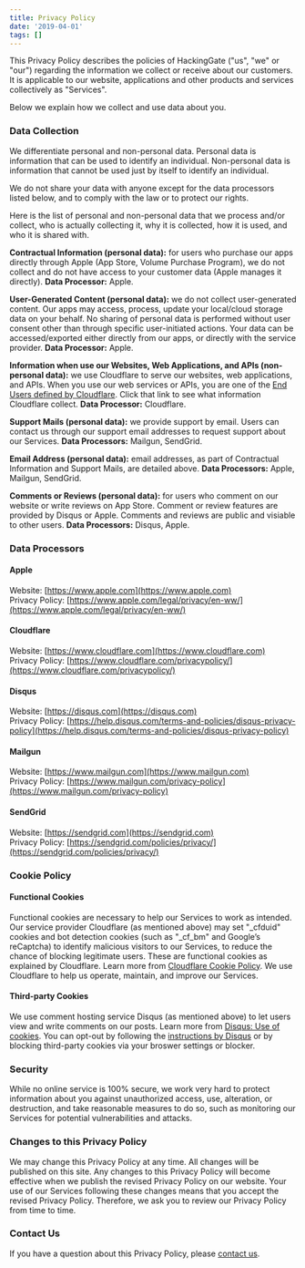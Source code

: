 ```yaml
---
title: Privacy Policy
date: '2019-04-01'
tags: []
---
```


This Privacy Policy describes the policies of HackingGate ("us", "we" or "our") regarding the information we collect or receive about our customers. It is applicable to our website, applications and other products and services collectively as "Services".

Below we explain how we collect and use data about you.

### Data Collection

We differentiate personal and non-personal data. Personal data is information that can be used to identify an individual. Non-personal data is information that cannot be used just by itself to identify an individual.

We do not share your data with anyone except for the data processors listed below, and to comply with the law or to protect our rights.

Here is the list of personal and non-personal data that we process and/or collect, who is actually collecting it, why it is collected, how it is used, and who it is shared with.

**Contractual Information (personal data):** for users who purchase our apps directly through Apple (App Store, Volume Purchase Program), we do not collect and do not have access to your customer data (Apple manages it directly). **Data Processor:** Apple.

**User-Generated Content (personal data):** we do not collect user-generated content. Our apps may access, process, update your local/cloud storage data on your behalf. No sharing of personal data is performed without user consent other than through specific user-initiated actions. Your data can be accessed/exported either directly from our apps, or directly with the service provider. **Data Processor:** Apple.

**Information when use our Websites, Web Applications, and APIs (non-personal data):** we use Cloudflare to serve our websites, web applications, and APIs. When you use our web services or APIs, you are one of the [End Users defined by Cloudflare](https://www.cloudflare.com/privacypolicy/). Click that link to see what information Cloudflare collect. **Data Processor:** Cloudflare.

**Support Mails (personal data):** we provide support by email. Users can contact us through our support email addresses to request support about our Services. **Data Processors:** Mailgun, SendGrid.

**Email Address (personal data):** email addresses, as part of Contractual Information and Support Mails, are detailed above. **Data Processors:** Apple, Mailgun, SendGrid.

**Comments or Reviews (personal data):** for users who comment on our website or write reviews on App Store. Comment or review features are provided by Disqus or Apple. Comments and reviews are public and visiable to other users. **Data Processors:** Disqus, Apple.

### Data Processors

#### Apple

Website: [https://www.apple.com](https://www.apple.com)  
Privacy Policy: [https://www.apple.com/legal/privacy/en-ww/](https://www.apple.com/legal/privacy/en-ww/)

#### Cloudflare

Website: [https://www.cloudflare.com](https://www.cloudflare.com)  
Privacy Policy: [https://www.cloudflare.com/privacypolicy/](https://www.cloudflare.com/privacypolicy/)

#### Disqus

Website: [https://disqus.com](https://disqus.com)  
Privacy Policy: [https://help.disqus.com/terms-and-policies/disqus-privacy-policy](https://help.disqus.com/terms-and-policies/disqus-privacy-policy)

#### Mailgun

Website: [https://www.mailgun.com](https://www.mailgun.com)  
Privacy Policy: [https://www.mailgun.com/privacy-policy](https://www.mailgun.com/privacy-policy)

#### SendGrid

Website: [https://sendgrid.com](https://sendgrid.com)  
Privacy Policy: [https://sendgrid.com/policies/privacy/](https://sendgrid.com/policies/privacy/)

### Cookie Policy

#### Functional Cookies

Functional cookies are necessary to help our Services to work as intended. Our service provider Cloudflare (as mentioned above) may set "_cfduid" cookies and bot detection cookies (such as "_cf_bm" and Google’s reCaptcha) to identify malicious visitors to our Services, to reduce the chance of blocking legitimate users. These are functional cookies as explained by Cloudflare. Learn more from [Cloudflare Cookie Policy](https://www.cloudflare.com/cookie-policy/). We use Cloudflare to help us operate, maintain, and improve our Services.

#### Third-party Cookies

We use comment hosting service Disqus (as mentioned above) to let users view and write comments on our posts. Learn more from [Disqus: Use of cookies](https://help.disqus.com/user-profile/use-of-cookies). You can opt-out by following the [instructions by Disqus](https://disqus.com/data-sharing-settings/) or by blocking third-party cookies via your broswer settings or blocker.

### Security

While no online service is 100% secure, we work very hard to protect information about you against unauthorized access, use, alteration, or destruction, and take reasonable measures to do so, such as monitoring our Services for potential vulnerabilities and attacks.

### Changes to this Privacy Policy

We may change this Privacy Policy at any time. All changes will be published on this site. Any changes to this Privacy Policy will become effective when we publish the revised Privacy Policy on our website. Your use of our Services following these changes means that you accept the revised Privacy Policy. Therefore, we ask you to review our Privacy Policy from time to time.

### Contact Us

If you have a question about this Privacy Policy, please [contact us](mailto:i@hackinggate.com).
